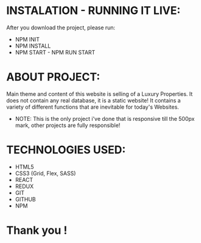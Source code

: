 # INSTALATION - RUNNING IT LIVE: 
  After you download the project, please run:
  
* NPM INIT
* NPM INSTALL
* NPM START - NPM RUN START
  
  
# ABOUT PROJECT:
 Main theme and content of this website is selling of a Luxury Properties. It does not contain any real database, it is a static website!
 It contains a variety of different functions that are inevitable for today's Websites.
 * NOTE: This is the only project i've done that is responsive till the 500px mark, other projects are fully responsible!
 
 # TECHNOLOGIES USED:
 
 *  HTML5
 *  CSS3 (Grid, Flex, SASS)
 *  REACT
 *  REDUX
 *  GIT
 *  GITHUB
 *  NPM
 
 
 # Thank you !
  
